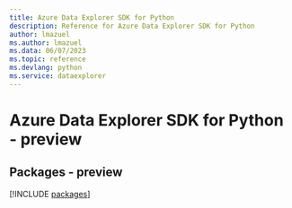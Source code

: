 ```yaml
---
title: Azure Data Explorer SDK for Python
description: Reference for Azure Data Explorer SDK for Python
author: lmazuel
ms.author: lmazuel
ms.data: 06/07/2023
ms.topic: reference
ms.devlang: python
ms.service: dataexplorer
---
```

# Azure Data Explorer SDK for Python - preview
## Packages - preview
[!INCLUDE [packages](data-explorer-index.md)]